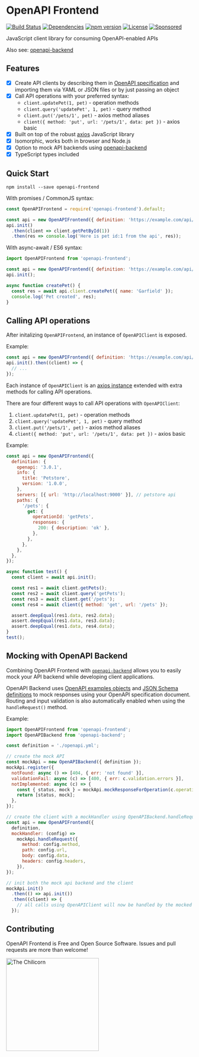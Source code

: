 # OpenAPI Frontend
[![Build Status](https://travis-ci.org/anttiviljami/openapi-frontend.svg?branch=master)](https://travis-ci.org/anttiviljami/openapi-frontend)
[![Dependencies](https://david-dm.org/anttiviljami/openapi-frontend.svg)](https://david-dm.org/anttiviljami/openapi-frontend)
[![npm version](https://img.shields.io/npm/v/openapi-frontend.svg)](https://www.npmjs.com/package/openapi-frontend)
[![License](http://img.shields.io/:license-mit-blue.svg)](https://github.com/anttiviljami/openapi-frontend/blob/master/LICENSE)
[![Sponsored](https://img.shields.io/badge/chilicorn-sponsored-brightgreen.svg?logo=data%3Aimage%2Fpng%3Bbase64%2CiVBORw0KGgoAAAANSUhEUgAAAA4AAAAPCAMAAADjyg5GAAABqlBMVEUAAAAzmTM3pEn%2FSTGhVSY4ZD43STdOXk5lSGAyhz41iz8xkz2HUCWFFhTFFRUzZDvbIB00Zzoyfj9zlHY0ZzmMfY0ydT0zjj92l3qjeR3dNSkoZp4ykEAzjT8ylUBlgj0yiT0ymECkwKjWqAyjuqcghpUykD%2BUQCKoQyAHb%2BgylkAyl0EynkEzmkA0mUA3mj86oUg7oUo8n0k%2FS%2Bw%2Fo0xBnE5BpU9Br0ZKo1ZLmFZOjEhesGljuzllqW50tH14aS14qm17mX9%2Bx4GAgUCEx02JySqOvpSXvI%2BYvp2orqmpzeGrQh%2Bsr6yssa2ttK6v0bKxMBy01bm4zLu5yry7yb29x77BzMPCxsLEzMXFxsXGx8fI3PLJ08vKysrKy8rL2s3MzczOH8LR0dHW19bX19fZ2dna2trc3Nzd3d3d3t3f39%2FgtZTg4ODi4uLj4%2BPlGxLl5eXm5ubnRzPn5%2Bfo6Ojp6enqfmzq6urr6%2Bvt7e3t7u3uDwvugwbu7u7v6Obv8fDz8%2FP09PT2igP29vb4%2BPj6y376%2Bu%2F7%2Bfv9%2Ff39%2Fv3%2BkAH%2FAwf%2FtwD%2F9wCyh1KfAAAAKXRSTlMABQ4VGykqLjVCTVNgdXuHj5Kaq62vt77ExNPX2%2Bju8vX6%2Bvr7%2FP7%2B%2FiiUMfUAAADTSURBVAjXBcFRTsIwHAfgX%2FtvOyjdYDUsRkFjTIwkPvjiOTyX9%2FAIJt7BF570BopEdHOOstHS%2BX0s439RGwnfuB5gSFOZAgDqjQOBivtGkCc7j%2B2e8XNzefWSu%2BsZUD1QfoTq0y6mZsUSvIkRoGYnHu6Yc63pDCjiSNE2kYLdCUAWVmK4zsxzO%2BQQFxNs5b479NHXopkbWX9U3PAwWAVSY%2FpZf1udQ7rfUpQ1CzurDPpwo16Ff2cMWjuFHX9qCV0Y0Ok4Jvh63IABUNnktl%2B6sgP%2BARIxSrT%2FMhLlAAAAAElFTkSuQmCC)](http://spiceprogram.org/oss-sponsorship)

JavaScript client library for consuming OpenAPI-enabled APIs

Also see: [openapi-backend](https://github.com/anttiviljami/openapi-backend)

## Features

- [x] Create API clients by describing them in [OpenAPI specification](https://github.com/OAI/OpenAPI-Specification)
and importing them via YAML or JSON files or by just passing an object
- [x] Call API operations with your preferred syntax:
  - `client.updatePet(1, pet)` - operation methods
  - `client.query('updatePet', 1, pet)` - query method
  - `client.put('/pets/1', pet)` - axios method aliases
  - `client({ method: 'put', url: '/pets/1', data: pet })` - axios basic
- [x] Built on top of the robust [axios](https://github.com/axios/axios) JavaScript library
- [x] Isomorphic, works both in browser and Node.js
- [x] Option to mock API backends using [openapi-backend](https://github.com/anttiviljami/openapi-backend)
- [x] TypeScript types included

## Quick Start

```
npm install --save openapi-frontend
```

With promises / CommonJS syntax:

```javascript
const OpenAPIFrontend = require('openapi-frontend').default;

const api = new OpenAPIFrontend({ definition: 'https://example.com/api/openapi.json' });
api.init()
  .then(client => client.getPetById(1))
  .then(res => console.log('Here is pet id:1 from the api', res));
```

With async-await / ES6 syntax:

```javascript
import OpenAPIFrontend from 'openapi-frontend';

const api = new OpenAPIFrontend({ definition: 'https://example.com/api/openapi.json' });
api.init();

async function createPet() {
  const res = await api.client.createPet({ name: 'Garfield' });
  console.log('Pet created', res);
}
```

## Calling API operations

After initalizing `OpenAPIFrontend`, an instance of `OpenAPIClient` is exposed.

Example:
```javascript
const api = new OpenAPIFrontend({ definition: 'https://example.com/api/openapi.json' });
api.init().then((client) => {
  // ...
});
```

Each instance of `OpenAPIClient` is an [axios instance](https://github.com/axios/axios#creating-an-instance) extended
with extra methods for calling API operations.

There are four different ways to call API operations with `OpenAPIClient`:

1. `client.updatePet(1, pet)` - operation methods
2. `client.query('updatePet', 1, pet)` - query method
3. `client.put('/pets/1', pet)` - axios method aliases
4. `client({ method: 'put', url: '/pets/1', data: pet })` - axios basic

Example:
```javascript
const api = new OpenAPIFrontend({
  definition: {
    openapi: '3.0.1',
    info: {
      title: 'Petstore',
      version: '1.0.0',
    },
    servers: [{ url: 'http://localhost:9000' }], // petstore api
    paths: {
      '/pets': {
        get: {
          operationId: 'getPets',
          responses: {
            200: { description: 'ok' },
          },
        },
      },
    },
  },
});

async function test() {
  const client = await api.init();

  const res1 = await client.getPets();
  const res2 = await client.query('getPets');
  const res3 = await client.get('/pets');
  const res4 = await client({ method: 'get', url: '/pets' });

  assert.deepEqual(res1.data, res2.data);
  assert.deepEqual(res1.data, res3.data);
  assert.deepEqual(res1.data, res4.data);
}
test();
```

## Mocking with OpenAPI Backend

Combining OpenAPI Frontend with [`openapi-backend`](https://github.com/anttiviljami/openapi-backend) allows you to
easily mock your API backend while developing client applications.

OpenAPI Backend uses [OpenAPI examples objects](https://github.com/OAI/OpenAPI-Specification/blob/master/versions/3.0.2.md#example-object)
and [JSON Schema definitions](https://github.com/OAI/OpenAPI-Specification/blob/master/versions/3.0.2.md#schema-object)
to mock responses using your OpenAPI specification document. Routing and input validation is also automatically enabled
when using the `handleRequest()` method.

Example:
```javascript
import OpenAPIFrontend from 'openapi-frontend';
import OpenAPIBackend from 'openapi-backend';

const definition = './openapi.yml';

// create the mock API
const mockApi = new OpenAPIBackend({ definition });
mockApi.register({
  notFound: async () => [404, { err: 'not found' }],
  validationFail: async (c) => [400, { err: c.validation.errors }],
  notImplemented: async (c) => {
    const { status, mock } = mockApi.mockResponseForOperation(c.operation.operationId);
    return [status, mock];
  },
});

// create the client with a mockHandler using OpenAPIBackend.handleRequest()
const api = new OpenAPIFrontend({
  definition,
  mockHandler: (config) =>
    mockApi.handleRequest({
      method: config.method,
      path: config.url,
      body: config.data,
      headers: config.headers,
    }),
});

// init both the mock api backend and the client
mockApi.init()
  .then(() => api.init())
  .then((client) => {
    // all calls using OpenAPIClient will now be handled by the mocked OpenAPI backend
  });
```

## Contributing

OpenAPI Frontend is Free and Open Source Software. Issues and pull requests are more than welcome!

[<img alt="The Chilicorn" src="http://spiceprogram.org/assets/img/chilicorn_sticker.svg" width="250" height="250">](https://spiceprogram.org/oss-sponsorship)

